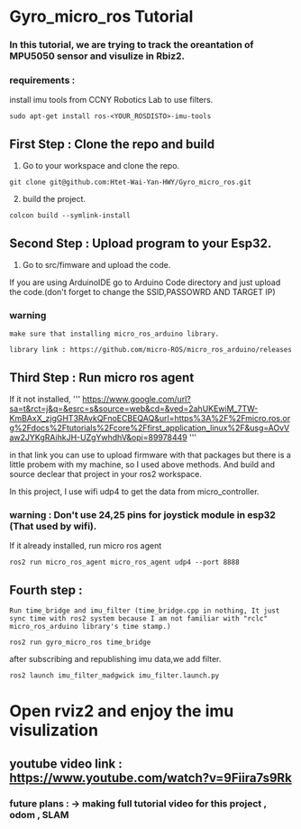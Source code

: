 # Gyro_micro_ros Tutorial 


### In this tutorial, we are trying to track the oreantation of MPU5050 sensor and visulize in Rbiz2.

### requirements :
install imu tools from CCNY Robotics Lab to use filters.

```sudo apt-get install ros-<YOUR_ROSDISTO>-imu-tools``` 

## First Step : Clone the repo and build 
1. Go to your workspace and clone the repo.

```git clone git@github.com:Htet-Wai-Yan-HWY/Gyro_micro_ros.git```

2. build the project.

```colcon build --symlink-install```

## Second Step : Upload program to your Esp32.

1. Go to src/fimware and upload the code.

If you are using ArduinoIDE go to Arduino Code directory and just upload the code.(don't forget to change the SSID,PASSOWRD AND TARGET IP)

### warning 
    make sure that installing micro_ros_arduino library.
    
    library link : https://github.com/micro-ROS/micro_ros_arduino/releases

## Third Step : Run micro ros agent 

If it not installed, 
''' https://www.google.com/url?sa=t&rct=j&q=&esrc=s&source=web&cd=&ved=2ahUKEwiM_7TW-KmBAxX_zjgGHT3RAvkQFnoECBEQAQ&url=https%3A%2F%2Fmicro.ros.org%2Fdocs%2Ftutorials%2Fcore%2Ffirst_application_linux%2F&usg=AOvVaw2JYKgRAihkJH-UZgYwhdhV&opi=89978449 '''

in that link you can use to upload firmware with that packages but there is a little probem with my machine, so I used above methods. And build and source declear that project in your ros2 workspace.


In this project, I use wifi udp4 to get the data from micro_controller.
### warning : Don't use 24,25 pins for joystick module in esp32 (That used by wifi).


If it already installed,  run micro ros agent 
    
```ros2 run micro_ros_agent micro_ros_agent udp4 --port 8888```



## Fourth step : 

    Run time_bridge and imu_filter (time_bridge.cpp in nothing, It just sync time with ros2 system because I am not familiar with "rclc" micro_ros_arduino library's time stamp.)

```ros2 run gyro_micro_ros time_bridge ```
    
after subscribing and republishing imu data,we add filter. 

```ros2 launch imu_filter_madgwick imu_filter.launch.py```


# Open rviz2 and enjoy the imu visulization 

## youtube video link : https://www.youtube.com/watch?v=9Fiira7s9Rk

### future plans : -> making full tutorial video for this project , odom , SLAM 

    